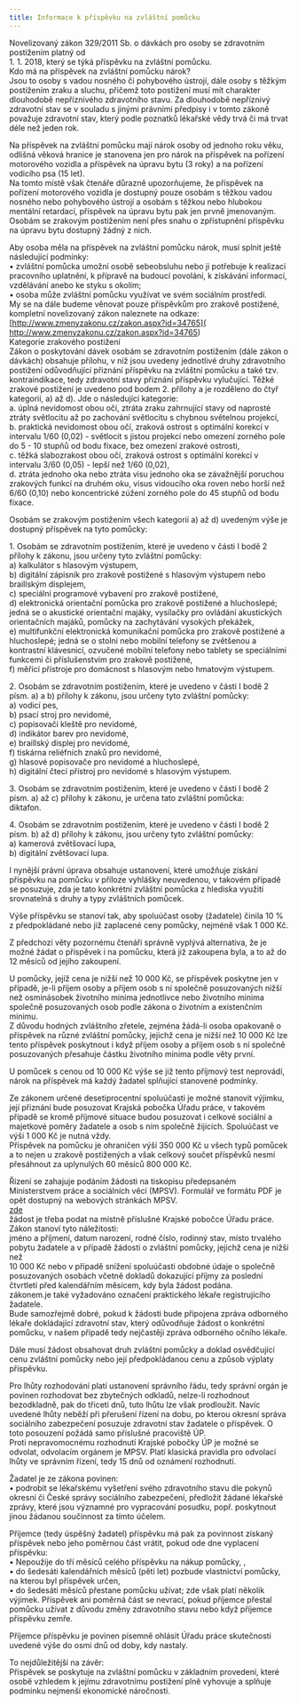 ```yaml
---
title: Informace k příspěvku na zvláštní pomůcku
---
```


Novelizovaný zákon 329/2011 Sb. o dávkách pro osoby se zdravotním postižením platný od  
1\. 1. 2018, který se týká příspěvku na zvláštní pomůcku.  
Kdo má na příspěvek na zvláštní pomůcku nárok?  
Jsou to osoby s vadou nosného či pohybového ústrojí, dále osoby s těžkým postižením zraku a sluchu, přičemž toto postižení musí mít charakter dlouhodobě nepříznivého zdravotního stavu. Za dlouhodobě nepříznivý zdravotní stav se v souladu s jinými právními předpisy i v tomto zákoně považuje zdravotní stav, který podle poznatků lékařské vědy trvá či má trvat déle než jeden rok.  
  
Na příspěvek na zvláštní pomůcku mají nárok osoby od jednoho roku věku, odlišná věková hranice je stanovena jen pro nárok na příspěvek na pořízení motorového vozidla a příspěvek na úpravu bytu (3 roky) a na pořízení vodicího psa (15 let).  
Na tomto místě však čtenáře důrazně upozorňujeme, že příspěvek na pořízení motorového vozidla je dostupný pouze osobám s těžkou vadou nosného nebo pohybového ústrojí a osobám s těžkou nebo hlubokou mentální retardací, příspěvek na úpravu bytu pak jen prvně jmenovaným. Osobám se zrakovým postižením není přes snahu o zpřístupnění příspěvku na úpravu bytu dostupný žádný z nich.  
  
Aby osoba měla na příspěvek na zvláštní pomůcku nárok, musí splnit ještě následující podmínky:  
• zvláštní pomůcka umožní osobě sebeobsluhu nebo ji potřebuje k realizaci pracovního uplatnění, k přípravě na budoucí povolání, k získávání informací, vzdělávání anebo ke styku s okolím;  
• osoba může zvláštní pomůcku využívat ve svém sociálním prostředí.  
My se na dále budeme věnovat pouze příspěvkům pro zrakově postižené, kompletní novelizovaný zákon naleznete na odkaze:  
[http://www.zmenyzakonu.cz/zakon.aspx?id=34765]( http://www.zmenyzakonu.cz/zakon.aspx?id=34765)  
Kategorie zrakového postižení  
Zákon o poskytování dávek osobám se zdravotním postižením (dále zákon o dávkách) obsahuje přílohu, v níž jsou uvedeny jednotlivé druhy zdravotního postižení odůvodňující přiznání příspěvku na zvláštní pomůcku a také tzv. kontraindikace, tedy zdravotní stavy přiznání příspěvku vylučující. Těžké zrakové postižení je uvedeno pod bodem 2. přílohy a je rozděleno do čtyř kategorií, a) až d). Jde o následující kategorie:  
a. úplná nevidomost obou očí, ztráta zraku zahrnující stavy od naprosté ztráty světlocitu až po zachování světlocitu s chybnou světelnou projekcí,  
b. praktická nevidomost obou očí, zraková ostrost s optimální korekcí v intervalu 1/60 (0,02) - světlocit s jistou projekcí nebo omezení zorného pole do 5 - 10 stupňů od bodu fixace, bez omezení zrakové ostrosti,  
c. těžká slabozrakost obou očí, zraková ostrost s optimální korekcí v intervalu 3/60 (0,05) - lepší než 1/60 (0,02),  
d. ztráta jednoho oka nebo ztráta visu jednoho oka se závažnější poruchou zrakových funkcí na druhém oku, visus vidoucího oka roven nebo horší než 6/60 (0,10) nebo koncentrické zúžení zorného pole do 45 stupňů od bodu fixace.  
  
Osobám se zrakovým postižením všech kategorií a) až d) uvedeným výše je dostupný příspěvek na tyto pomůcky:  
  
1\. Osobám se zdravotním postižením, které je uvedeno v části I bodě 2 přílohy k zákonu, jsou určeny tyto zvláštní pomůcky:  
a) kalkulátor s hlasovým výstupem,  
b) digitální zápisník pro zrakově postižené s hlasovým výstupem nebo braillským displejem,  
c) speciální programové vybavení pro zrakově postižené,  
d) elektronická orientační pomůcka pro zrakově postižené a hluchoslepé; jedná se o akustické orientační majáky, vysílačky pro ovládání akustických orientačních majáků, pomůcky na zachytávání vysokých překážek,  
e) multifunkční elektronická komunikační pomůcka pro zrakově postižené a hluchoslepé; jedná se o stolní nebo mobilní telefony se zvětšenou a kontrastní klávesnicí, ozvučené mobilní telefony nebo tablety se speciálními funkcemi či příslušenstvím pro zrakově postižené,  
f) měřící přístroje pro domácnost s hlasovým nebo hmatovým výstupem.  
  
2\. Osobám se zdravotním postižením, které je uvedeno v části I bodě 2 písm. a) a b) přílohy k zákonu, jsou určeny tyto zvláštní pomůcky:  
a) vodicí pes,  
b) psací stroj pro nevidomé,  
c) popisovači kleště pro nevidomé,  
d) indikátor barev pro nevidomé,  
e) braillský displej pro nevidomé,  
f) tiskárna reliéfních znaků pro nevidomé,  
g) hlasové popisovače pro nevidomé a hluchoslepé,  
h) digitální čtecí přístroj pro nevidomé s hlasovým výstupem.  
  
3\. Osobám se zdravotním postižením, které je uvedeno v části I bodě 2 písm. a) až c) přílohy k zákonu, je určena tato zvláštní pomůcka:  
diktafon.  
  
4\. Osobám se zdravotním postižením, které je uvedeno v části I bodě 2 písm. b) až d) přílohy k zákonu, jsou určeny tyto zvláštní pomůcky:  
a) kamerová zvětšovací lupa,  
b) digitální zvětšovací lupa.  
  
I nynější právní úprava obsahuje ustanovení, které umožňuje získání příspěvku na pomůcku v příloze vyhlášky neuvedenou, v takovém případě se posuzuje, zda je tato konkrétní zvláštní pomůcka z hlediska využití srovnatelná s druhy a typy zvláštních pomůcek.  
  
Výše příspěvku se stanoví tak, aby spoluúčast osoby (žadatele) činila 10 % z předpokládané nebo již zaplacené ceny pomůcky, nejméně však 1 000 Kč.  
  
Z předchozí věty pozornému čtenáři správně vyplývá alternativa, že je možné žádat o příspěvek i na pomůcku, která již zakoupena byla, a to až do 12 měsíců od jejího zakoupení.  
  
U pomůcky, jejíž cena je nižší než 10 000 Kč, se příspěvek poskytne jen v případě, je-li příjem osoby a příjem osob s ní společně posuzovaných nižší než osminásobek životního minima jednotlivce nebo životního minima společně posuzovaných osob podle zákona o životním a existenčním minimu.  
Z důvodu hodných zvláštního zřetele, zejména žádá-li osoba opakovaně o příspěvek na různé zvláštní pomůcky, jejichž cena je nižší než 10 000 Kč lze tento příspěvek poskytnout i když příjem osoby a příjem osob s ní společně posuzovaných přesahuje částku životního minima podle věty první.  
  
U pomůcek s cenou od 10 000 Kč výše se již tento příjmový test neprovádí, nárok na příspěvek má každý žadatel splňující stanovené podmínky.  
  
Ze zákonem určené desetiprocentní spoluúčasti je možné stanovit výjimku, její přiznání bude posuzovat Krajská pobočka Úřadu práce, v takovém případě se kromě příjmové situace budou posuzovat i celkové sociální a majetkové poměry žadatele a osob s ním společně žijících. Spoluúčast ve výši 1 000 Kč je nutná vždy.  
Příspěvek na pomůcku je ohraničen výší 350 000 Kč u všech typů pomůcek a to nejen u zrakově postižených a však celkový součet příspěvků nesmí přesáhnout za uplynulých 60 měsíců 800 000 Kč.  
  
Řízení se zahajuje podáním žádosti na tiskopisu předepsaném Ministerstvem práce a sociálních věcí (MPSV). Formulář ve formátu PDF je opět dostupný na webových stránkách MPSV.  
[zde](https://formulare.mpsv.cz/oksluzby/cs/form/edit.jsp?FN=OZPPnZP180101572&CMD=EditForm&SSID=dHbslB5RhUxB2bWuyn.~6~hRxesVLMR5)  
žádost je třeba podat na místně příslušné Krajské pobočce Úřadu práce. Zákon stanoví tyto náležitosti:  
jméno a příjmení, datum narození, rodné číslo, rodinný stav, místo trvalého pobytu žadatele a v případě žádosti o zvláštní pomůcky, jejichž cena je nižší než  
10 000 Kč nebo v případě snížení spoluúčasti obdobné údaje o společně posuzovaných osobách včetně dokladů dokazující příjmy za poslední čtvrtletí před kalendářním měsícem, kdy byla žádost podána.  
zákonem.je také vyžadováno označení praktického lékaře registrujícího žadatele.  
Bude samozřejmě dobré, pokud k žádosti bude připojena zpráva odborného lékaře dokládající zdravotní stav, který odůvodňuje žádost o konkrétní pomůcku, v našem případě tedy nejčastěji zpráva odborného očního lékaře.  
  
Dále musí žádost obsahovat druh zvláštní pomůcky a doklad osvědčující cenu zvláštní pomůcky nebo její předpokládanou cenu a způsob výplaty příspěvku.  
  
Pro lhůty rozhodování platí ustanovení správního řádu, tedy správní orgán je povinen rozhodovat bez zbytečných odkladů, nelze-li rozhodnout bezodkladně, pak do třiceti dnů, tuto lhůtu lze však prodloužit. Navíc uvedené lhůty neběží při přerušení řízení na dobu, po kterou okresní správa sociálního zabezpečení posuzuje zdravotní stav žadatele o příspěvek. O toto posouzení požádá samo příslušné pracoviště ÚP.  
Proti nepravomocnému rozhodnutí Krajské pobočky ÚP je možné se odvolat, odvolacím orgánem je MPSV. Platí klasická pravidla pro odvolací lhůty ve správním řízení, tedy 15 dnů od oznámení rozhodnutí.  
  
Žadatel je ze zákona povinen:  
• podrobit se lékařskému vyšetření svého zdravotního stavu dle pokynů okresní či České správy sociálního zabezpečení, předložit žádané lékařské zprávy, které jsou významné pro vypracování posudku, popř. poskytnout jinou žádanou součinnost za tímto účelem.  
  
Příjemce (tedy úspěšný žadatel) příspěvku má pak za povinnost získaný příspěvek nebo jeho poměrnou část vrátit, pokud ode dne vyplacení příspěvku:  
• Nepoužije do tří měsíců celého příspěvku na nákup pomůcky, ,  
• do šedesáti kalendářních měsíců (pěti let) pozbude vlastnictví pomůcky, na kterou byl příspěvek určen,  
• do šedesáti měsíců přestane pomůcku užívat; zde však platí několik výjimek. Příspěvek ani poměrná část se nevrací, pokud příjemce přestal pomůcku užívat z důvodu změny zdravotního stavu nebo když příjemce příspěvku zemře.  
  
Příjemce příspěvku je povinen písemně ohlásit Úřadu práce skutečnosti uvedené výše do osmi dnů od doby, kdy nastaly.  
  
To nejdůležitější na závěr:  
Příspěvek se poskytuje na zvláštní pomůcku v základním provedení, které osobě vzhledem k jejímu zdravotnímu postižení plně vyhovuje a splňuje podmínku nejmenší ekonomické náročnosti.